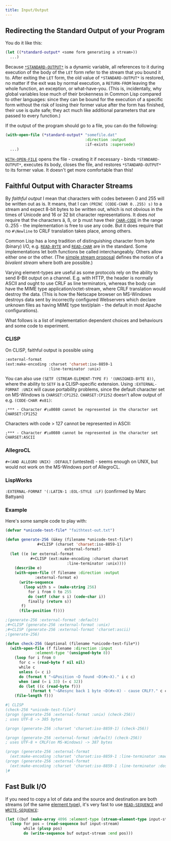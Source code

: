 ```yaml
---
title: Input/Output
---
```


<a name="redir"></a>

## Redirecting the Standard Output of your Program

You do it like this:

~~~lisp
(let ((*standard-output* <some form generating a stream>))
  ...)
~~~

Because
[`*STANDARD-OUTPUT*`](http://www.lispworks.com/documentation/HyperSpec/Body/v_debug_.htm)
is a dynamic variable, all references to it during execution of the body of the
`LET` form refer to the stream that you bound it to. After exiting the `LET`
form, the old value of `*STANDARD-OUTPUT*` is restored, no matter if the exit
was by normal execution, a `RETURN-FROM` leaving the whole function, an
exception, or what-have-you. (This is, incidentally, why global variables lose
much of their brokenness in Common Lisp compared to other languages: since they
can be bound for the execution of a specific form without the risk of losing
their former value after the form has finished, their use is quite safe; they
act much like additional parameters that are passed to every function.)

If the output of the program should go to a file, you can do the following:

~~~lisp
(with-open-file (*standard-output* "somefile.dat"
                                   :direction :output
                                   :if-exists :supersede)
  ...)
~~~

[`WITH-OPEN-FILE`](http://www.lispworks.com/documentation/HyperSpec/Body/m_w_open.htm)
opens the file - creating it if necessary - binds `*STANDARD-OUTPUT*`, executes
its body, closes the file, and restores `*STANDARD-OUTPUT*` to its former
value. It doesn't get more comfortable than this!<a name="faith"></a>

## Faithful Output with Character Streams

By _faithful output_ I mean that characters with codes between 0 and 255 will be
written out as is. It means, that I can `(PRINC (CODE-CHAR 0..255) s)` to a
stream and expect 8-bit bytes to be written out, which is not obvious in the
times of Unicode and 16 or 32 bit character representations. It does _not_
require that the characters ä, ß, or þ must have their
[`CHAR-CODE`](http://www.lispworks.com/documentation/HyperSpec/Body/f_char_c.htm)
in the range 0..255 - the implementation is free to use any code. But it does
require that no `#\Newline` to CRLF translation takes place, among others.

Common Lisp has a long tradition of distinguishing character from byte (binary)
I/O,
e.g. [`READ-BYTE`](http://www.lispworks.com/documentation/HyperSpec/Body/f_rd_by.htm)
and
[`READ-CHAR`](http://www.lispworks.com/documentation/HyperSpec/Body/f_rd_cha.htm)
are in the standard. Some implementations let both functions be called
interchangeably. Others allow either one or the other. (The
[simple stream proposal](https://www.cliki.net/simple-stream) defines the
notion of a _bivalent stream_ where both are possible.)

Varying element-types are useful as some protocols rely on the ability to send
8-Bit output on a channel. E.g. with HTTP, the header is normally ASCII and
ought to use CRLF as line terminators, whereas the body can have the MIME type
application/octet-stream, where CRLF translation would destroy the data. (This
is how the Netscape browser on MS-Windows destroys data sent by incorrectly
configured Webservers which declare unknown files as having MIME type
text/plain - the default in most Apache configurations).

 What follows is a list of implementation dependent choices and behaviours and some code to experiment.

### CLISP

On CLISP, faithful output is possible using

~~~lisp
:external-format
(ext:make-encoding :charset 'charset:iso-8859-1
                   :line-terminator :unix)
~~~

You can also use `(SETF (STREAM-ELEMENT-TYPE F) '(UNSIGNED-BYTE 8))`, where the
ability to `SETF` is a CLISP-specific extension. Using `:EXTERNAL-FORMAT :UNIX`
will cause portability problems, since the default character set on MS-Windows
is `CHARSET:CP1252`. `CHARSET:CP1252` doesn't allow output of e.g. `(CODE-CHAR
#x81)`:

~~~
;*** - Character #\u0080 cannot be represented in the character set CHARSET:CP1252
~~~

Characters with code > 127 cannot be represented in ASCII:

~~~
;*** - Character #\u0080 cannot be represented in the character set CHARSET:ASCII
~~~

### AllegroCL

`#+(AND ALLEGRO UNIX) :DEFAULT` (untested) - seems enough on UNIX, but would not
work on the MS-Windows port of AllegroCL.

### LispWorks

`:EXTERNAL-FORMAT '(:LATIN-1 :EOL-STYLE :LF)` (confirmed by Marc Battyani)

### Example

Here's some sample code to play with:

~~~lisp
(defvar *unicode-test-file* "faithtest-out.txt")

(defun generate-256 (&key (filename *unicode-test-file*)
			  #+CLISP (charset 'charset:iso-8859-1)
                          external-format)
  (let ((e (or external-format
	       #+CLISP (ext:make-encoding :charset charset
                           :line-terminator :unix))))
    (describe e)
    (with-open-file (f filename :direction :output
		     :external-format e)
      (write-sequence
        (loop with s = (make-string 256)
	      for i from 0 to 255
	      do (setf (char s i) (code-char i))
	      finally (return s))
       f)
      (file-position f))))

;(generate-256 :external-format :default)
;#+CLISP (generate-256 :external-format :unix)
;#+CLISP (generate-256 :external-format 'charset:ascii)
;(generate-256)

(defun check-256 (&optional (filename *unicode-test-file*))
  (with-open-file (f filename :direction :input
		     :element-type '(unsigned-byte 8))
    (loop for i from 0
	  for c = (read-byte f nil nil)
	  while c
	  unless (= c i)
	  do (format t "~&Position ~D found ~D(#x~X)." i c c)
	  when (and (= i 33) (= c 32))
	  do (let ((c (read-byte f)))
	       (format t "~&Resync back 1 byte ~D(#x~X) - cause CRLF?." c c) ))
    (file-length f)))

#| CLISP
(check-256 *unicode-test-file*)
(progn (generate-256 :external-format :unix) (check-256))
; uses UTF-8 -> 385 bytes

(progn (generate-256 :charset 'charset:iso-8859-1) (check-256))

(progn (generate-256 :external-format :default) (check-256))
; uses UTF-8 + CRLF(on MS-Windows) -> 387 bytes

(progn (generate-256 :external-format
  (ext:make-encoding :charset 'charset:iso-8859-1 :line-terminator :mac)) (check-256))
(progn (generate-256 :external-format
  (ext:make-encoding :charset 'charset:iso-8859-1 :line-terminator :dos)) (check-256))
|#
~~~

<a name="bulk"></a>

## Fast Bulk I/O

If you need to copy a lot of data and the source and destination are both
streams (of the same
[element type](http://www.lispworks.com/documentation/HyperSpec/Body/26_glo_e.htm#element_type)),
it's very fast to use
[`READ-SEQUENCE`](http://www.lispworks.com/documentation/HyperSpec/Body/f_rd_seq.htm)
and
[`WRITE-SEQUENCE`](http://www.lispworks.com/documentation/HyperSpec/Body/f_wr_seq.htm):

~~~lisp
(let ((buf (make-array 4096 :element-type (stream-element-type input-stream))))
  (loop for pos = (read-sequence buf input-stream)
        while (plusp pos)
        do (write-sequence buf output-stream :end pos)))
~~~
